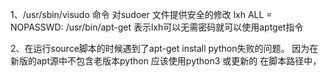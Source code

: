 
 1、/usr/sbin/visudo 命令
	 对sudoer 文件提供安全的修改
	 lxh ALL = NOPASSWD: /usr/bin/apt-get 表示lxh可以无需密码就可以使用aptget指令

2、在运行source脚本的时候遇到了apt-get install python失败的问题。
	因为在新版的apt源中不包含老版本python 应该使用python3 或更新的
	在脚本路径中，